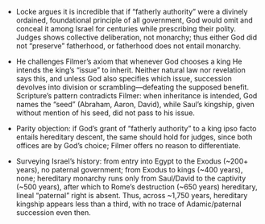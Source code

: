 - Locke argues it is incredible that if “fatherly authority” were a divinely ordained, foundational principle of all government, God would omit and conceal it among Israel for centuries while prescribing their polity. Judges shows collective deliberation, not monarchy; thus either God did not “preserve” fatherhood, or fatherhood does not entail monarchy.

- He challenges Filmer’s axiom that whenever God chooses a king He intends the king’s “issue” to inherit. Neither natural law nor revelation says this, and unless God also specifies which issue, succession devolves into division or scrambling—defeating the supposed benefit. Scripture’s pattern contradicts Filmer: when inheritance is intended, God names the “seed” (Abraham, Aaron, David), while Saul’s kingship, given without mention of his seed, did not pass to his issue.

- Parity objection: if God’s grant of “fatherly authority” to a king ipso facto entails hereditary descent, the same should hold for judges, since both offices are by God’s choice; Filmer offers no reason to differentiate.

- Surveying Israel’s history: from entry into Egypt to the Exodus (~200+ years), no paternal government; from Exodus to kings (~400 years), none; hereditary monarchy runs only from Saul/David to the captivity (~500 years), after which to Rome’s destruction (~650 years) hereditary, lineal “paternal” right is absent. Thus, across ~1,750 years, hereditary kingship appears less than a third, with no trace of Adamic/paternal succession even then.